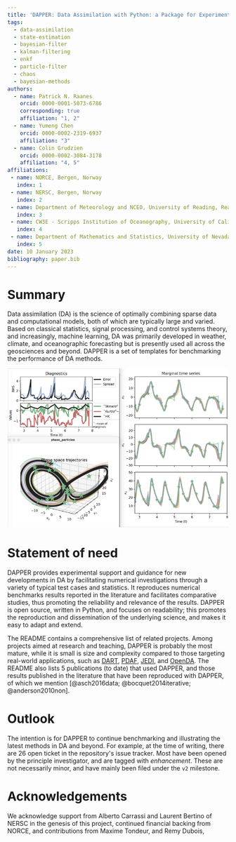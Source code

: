 ```yaml
---
title: 'DAPPER: Data Assimilation with Python: a Package for Experimental Research'
tags:
  - data-assimilation
  - state-estimation
  - bayesian-filter
  - kalman-filtering
  - enkf
  - particle-filter
  - chaos
  - bayesian-methods
authors:
  - name: Patrick N. Raanes
    orcid: 0000-0001-5073-6786
    corresponding: true
    affiliation: "1, 2"
  - name: Yumeng Chen
    orcid: 0000-0002-2319-6937
    affiliation: "3"
  - name: Colin Grudzien
    orcid: 0000-0002-3084-3178
    affiliation: "4, 5"
affiliations:
 - name: NORCE, Bergen, Norway
   index: 1
 - name: NERSC, Bergen, Norway
   index: 2
 - name: Department of Meteorology and NCEO, University of Reading, Reading, UK
   index: 3
 - name: CW3E - Scripps Institution of Oceanography, University of California, San Diego, USA
   index: 4
 - name: Department of Mathematics and Statistics, University of Nevada, Reno, USA
   index: 5
date: 10 January 2023
bibliography: paper.bib
---
```


# Summary

Data assimilation (DA) is the science of optimally combining sparse data and
computational models, both of which are typically large and varied.
Based on classical statistics, signal processing, and control systems theory,
and increasingly, machine learning, DA was primarily developed in weather,
climate, and oceanographic forecasting but is presently used all across the
geosciences and beyond.
DAPPER is a set of templates for benchmarking the performance of DA methods.

![Screenshot from "liveplotting" in DAPPER](dapper-L63.png)

# Statement of need

DAPPER provides experimental support and guidance for new developments in DA
by facilitating numerical investigations through a variety of
typical test cases and statistics. It reproduces numerical benchmarks
results reported in the literature and facilitates comparative studies,
thus promoting the reliability and relevance of the results.
DAPPER is open source, written in Python, and focuses on readability;
this promotes the reproduction and dissemination of the underlying
science, and makes it easy to adapt and extend.

The README contains a comprehensive list of related projects.
Among projects aimed at research and teaching,
DAPPER is probably the most mature,
while it is small is size and complexity
compared to those targeting real-world applications, such as
[DART](https://dart.ucar.edu/),
[PDAF](https://pdaf.awi.de/trac/wiki),
[JEDI](https://www.jcsda.org/jcsda-project-jedi), and
[OpenDA](https://openda.org/).
The README also lists 5 publications (to date) that used DAPPER,
and those results published in the literature that have been reproduced with DAPPER,
of which we mention [@asch2016data; @bocquet2014iterative; @anderson2010non].

# Outlook

The intention is for DAPPER to continue
benchmarking and illustrating the latest methods in DA and beyond.
For example, at the time of writing,
there are 26 open ticket in the repository's issue tracker.
Most have been opened by the principle investigator,
and are tagged with *enhancement*.
These are not necessarily minor, and have mainly been filed
under the `v2` milestone.

# Acknowledgements

We acknowledge support from Alberto Carrassi and Laurent Bertino of NERSC
in the genesis of this project, continued financial backing from NORCE,
and contributions from Maxime Tondeur, and Remy Dubois,
